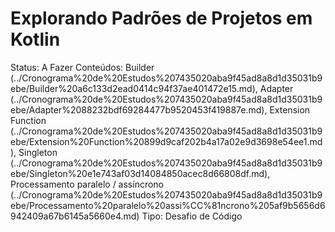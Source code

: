 # Explorando Padrões de Projetos em Kotlin

Status: A Fazer
Conteúdos: Builder (../Cronograma%20de%20Estudos%207435020aba9f45ad8a8d1d35031b9ebe/Builder%20a6c133d2ead0414c94f37ae401472e15.md), Adapter (../Cronograma%20de%20Estudos%207435020aba9f45ad8a8d1d35031b9ebe/Adapter%2088232bdf69284477b9520453f419887e.md), Extension Function (../Cronograma%20de%20Estudos%207435020aba9f45ad8a8d1d35031b9ebe/Extension%20Function%20899d9caf202b4a17a02e9d3698e54ee1.md), Singleton (../Cronograma%20de%20Estudos%207435020aba9f45ad8a8d1d35031b9ebe/Singleton%20e1e743af03d14084850acec8d66808df.md), Processamento paralelo / assíncrono (../Cronograma%20de%20Estudos%207435020aba9f45ad8a8d1d35031b9ebe/Processamento%20paralelo%20assi%CC%81ncrono%205af9b5656d6942409a67b6145a5660e4.md)
Tipo: Desafio de Código